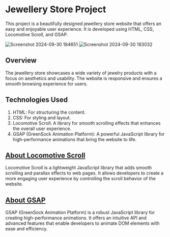 # Jewellery Store Project
This project is a beautifully designed jewellery store website that offers an easy and enjoyable user experience. It is developed using HTML, CSS, Locomotive Scroll, and GSAP.

![Screenshot 2024-09-30 184651](https://github.com/user-attachments/assets/ff43483b-712a-4b0a-8fa5-8325a06312e8)
![Screenshot 2024-09-30 183032](https://github.com/user-attachments/assets/5393084e-f6ca-4db0-8c53-d561ef3f59dc)

## Overview
The jewellery store showcases a wide variety of jewelry products with a focus on aesthetics and usability. The website is responsive and ensures a smooth browsing experience for users.

## Technologies Used
1. HTML: For structuring the content.
2. CSS: For styling and layout.
3. Locomotive Scroll: A library for smooth scrolling effects that enhances the overall user experience.
4. GSAP (GreenSock Animation Platform): A powerful JavaScript library for high-performance animations that bring the website to life.

## [About Locomotive Scroll](https://github.com/locomotivemtl/locomotive-scroll)
Locomotive Scroll is a lightweight JavaScript library that adds smooth scrolling and parallax effects to web pages. It allows developers to create a more engaging user experience by controlling the scroll behavior of the website.

## [About GSAP](https://gsap.com/resources/get-started/#:~:text=What%20is%20%22GSAP%22%3F,animate%20UI%2C%20SVG%2C%20Three.)
GSAP (GreenSock Animation Platform) is a robust JavaScript library for creating high-performance animations. It offers an intuitive API and advanced features that enable developers to animate DOM elements with ease and efficiency.
